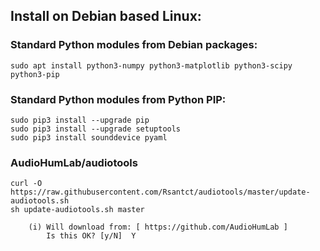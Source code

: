 ## Install on Debian based Linux:

### Standard Python modules from Debian packages:

    sudo apt install python3-numpy python3-matplotlib python3-scipy python3-pip

### Standard Python modules from Python PIP:

    sudo pip3 install --upgrade pip
    sudo pip3 install --upgrade setuptools
    sudo pip3 install sounddevice pyaml


### AudioHumLab/audiotools

    curl -O  https://raw.githubusercontent.com/Rsantct/audiotools/master/update-audiotools.sh
    sh update-audiotools.sh master

        (i) Will download from: [ https://github.com/AudioHumLab ]
            Is this OK? [y/N]  Y

